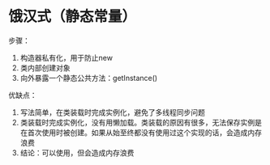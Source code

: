 # 饿汉式（静态常量）

步骤：

1. 构造器私有化，用于防止new
2. 类内部创建对象
3. 向外暴露一个静态公共方法：getInstance()

优缺点：

1. 写法简单，在类装载时完成实例化，避免了多线程同步问题
2. 类装载时完成实例化，没有用懒加载。类装载的原因有很多，无法保存实例是在首次使用时被创建。如果从始至终都没有使用过这个实现的话，会造成内存浪费
3. 结论：可以使用，但会造成内存浪费
